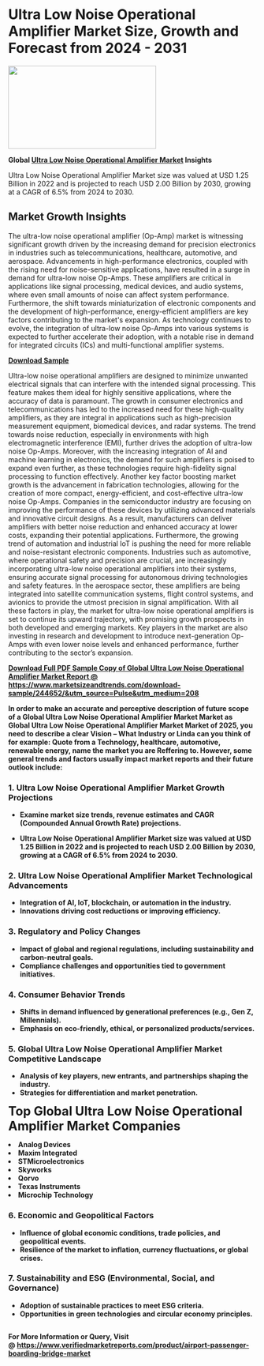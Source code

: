 <H1>Ultra Low Noise Operational Amplifier Market Size, Growth and Forecast from 2024 - 2031</H1><img class="aligncenter size-medium wp-image-584254" src="https://thirdeyenews.in/wp-content/uploads/2024/09/Global-Market-Research-300x168.jpeg" alt="" width="300" height="168" /><p><strong>Global&nbsp;<a href="https://www.marketsizeandtrends.com/download-sample/244652/&amp;utm_source=Pulse&amp;utm_medium=208">Ultra Low Noise Operational Amplifier Market</a> Insights</strong></p><p>Ultra Low Noise Operational Amplifier Market size was valued at USD 1.25 Billion in 2022 and is projected to reach USD 2.00 Billion by 2030, growing at a CAGR of 6.5% from 2024 to 2030.</p><p><h2>Market Growth Insights</h2> <p>The ultra-low noise operational amplifier (Op-Amp) market is witnessing significant growth driven by the increasing demand for precision electronics in industries such as telecommunications, healthcare, automotive, and aerospace. Advancements in high-performance electronics, coupled with the rising need for noise-sensitive applications, have resulted in a surge in demand for ultra-low noise Op-Amps. These amplifiers are critical in applications like signal processing, medical devices, and audio systems, where even small amounts of noise can affect system performance. Furthermore, the shift towards miniaturization of electronic components and the development of high-performance, energy-efficient amplifiers are key factors contributing to the market's expansion. As technology continues to evolve, the integration of ultra-low noise Op-Amps into various systems is expected to further accelerate their adoption, with a notable rise in demand for integrated circuits (ICs) and multi-functional amplifier systems.</p> <p><strong><a href="download-link-here">Download Sample</a></strong></p> <p>Ultra-low noise operational amplifiers are designed to minimize unwanted electrical signals that can interfere with the intended signal processing. This feature makes them ideal for highly sensitive applications, where the accuracy of data is paramount. The growth in consumer electronics and telecommunications has led to the increased need for these high-quality amplifiers, as they are integral in applications such as high-precision measurement equipment, biomedical devices, and radar systems. The trend towards noise reduction, especially in environments with high electromagnetic interference (EMI), further drives the adoption of ultra-low noise Op-Amps. Moreover, with the increasing integration of AI and machine learning in electronics, the demand for such amplifiers is poised to expand even further, as these technologies require high-fidelity signal processing to function effectively. Another key factor boosting market growth is the advancement in fabrication technologies, allowing for the creation of more compact, energy-efficient, and cost-effective ultra-low noise Op-Amps. Companies in the semiconductor industry are focusing on improving the performance of these devices by utilizing advanced materials and innovative circuit designs. As a result, manufacturers can deliver amplifiers with better noise reduction and enhanced accuracy at lower costs, expanding their potential applications. Furthermore, the growing trend of automation and industrial IoT is pushing the need for more reliable and noise-resistant electronic components. Industries such as automotive, where operational safety and precision are crucial, are increasingly incorporating ultra-low noise operational amplifiers into their systems, ensuring accurate signal processing for autonomous driving technologies and safety features. In the aerospace sector, these amplifiers are being integrated into satellite communication systems, flight control systems, and avionics to provide the utmost precision in signal amplification. With all these factors in play, the market for ultra-low noise operational amplifiers is set to continue its upward trajectory, with promising growth prospects in both developed and emerging markets. Key players in the market are also investing in research and development to introduce next-generation Op-Amps with even lower noise levels and enhanced performance, further contributing to the sector’s expansion. <p><strong><a href="more-info-link-here"></p><p><span class=""><strong>Download Full PDF Sample Copy of Global Ultra Low Noise Operational Amplifier Market Report</strong> @ <a href="https://www.marketsizeandtrends.com/download-sample/244652/&amp;utm_source=Pulse&amp;utm_medium=208" target="_blank">https://www.marketsizeandtrends.com/download-sample/244652/&amp;utm_source=Pulse&amp;utm_medium=208</a></span></p><p>In order to make an accurate and perceptive description of future scope of a Global&nbsp;Ultra Low Noise Operational Amplifier Market Market as Global&nbsp;Ultra Low Noise Operational Amplifier Market Market of 2025, you need to describe a clear Vision &ndash; What Industry or Linda can you think of for example: Quote from a Technology, healthcare, automotive, renewable energy, name the market you are Reffering to. However, some general trends and factors usually impact market reports and their future outlook include:</p><h3>1.&nbsp;<strong>Ultra Low Noise Operational Amplifier Market Growth Projections</strong></h3><ul><li>Examine market size trends, revenue estimates and CAGR (Compounded Annual Growth Rate) projections.</li><li><p>Ultra Low Noise Operational Amplifier Market size was valued at USD 1.25 Billion in 2022 and is projected to reach USD 2.00 Billion by 2030, growing at a CAGR of 6.5% from 2024 to 2030.</p></li></ul><h3>2.&nbsp;<strong>Ultra Low Noise Operational Amplifier Market Technological Advancements</strong></h3><ul><li>Integration of AI, IoT, blockchain, or automation in the industry.</li><li>Innovations driving cost reductions or improving efficiency.</li></ul><h3>3.&nbsp;<strong>Regulatory and Policy Changes</strong></h3><ul><li>Impact of global and regional regulations, including sustainability and carbon-neutral goals.</li><li>Compliance challenges and opportunities tied to government initiatives.</li></ul><h3>4.&nbsp;<strong>Consumer Behavior Trends</strong></h3><ul><li>Shifts in demand influenced by generational preferences (e.g., Gen Z, Millennials).</li><li>Emphasis on eco-friendly, ethical, or personalized products/services.</li></ul><h3>5.&nbsp;<strong>Global Ultra Low Noise Operational Amplifier Market Competitive Landscape</strong></h3><ul><li>Analysis of key players, new entrants, and partnerships shaping the industry.</li><li>Strategies for differentiation and market penetration.</li></ul><p data-pm-slice="1 1 []"><span style="color: inherit; font-family: inherit; font-size: 25px;">Top Global Ultra Low Noise Operational Amplifier Market Companies</span></p><div class="" data-test-id=""><p><li>Analog Devices</li><li> Maxim Integrated</li><li> STMicroelectronics</li><li> Skyworks</li><li> Qorvo</li><li> Texas Instruments</li><li> Microchip Technology</li></p></div><h3>6.&nbsp;<strong>Economic and Geopolitical Factors</strong></h3><ul><li>Influence of global economic conditions, trade policies, and geopolitical events.</li><li>Resilience of the market to inflation, currency fluctuations, or global crises.</li></ul><h3>7.&nbsp;<strong>Sustainability and ESG (Environmental, Social, and Governance)</strong></h3><ul><li>Adoption of sustainable practices to meet ESG criteria.</li><li>Opportunities in green technologies and circular economy principles.</li></ul><h2><strong style="font-size: 14px;">For More Information or Query, Visit @&nbsp;</strong><a style="background-color: #ffffff; font-size: 14px;" href="https://www.marketsizeandtrends.com/report/ultra-low-noise-operational-amplifier-market/" target="_blank">https://www.verifiedmarketreports.com/product/airport-passenger-boarding-bridge-market</a></h2>
